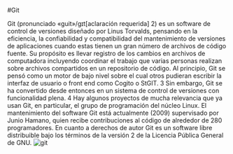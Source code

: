 #Git

Git (pronunciado «guit»/gɪt[aclaración requerida] 2​) es un software de control de versiones diseñado por Linus Torvalds, pensando en la eficiencia, la confiabilidad y compatibilidad del mantenimiento de versiones de aplicaciones cuando estas tienen un gran número de archivos de código fuente. Su propósito es llevar registro de los cambios en archivos de computadora incluyendo coordinar el trabajo que varias personas realizan sobre archivos compartidos en un repositorio de código.
Al principio, Git se pensó como un motor de bajo nivel sobre el cual otros pudieran escribir la interfaz de usuario o front end como Cogito o StGIT. 3​ Sin embargo, Git se ha convertido desde entonces en un sistema de control de versiones con funcionalidad plena. 4​ Hay algunos proyectos de mucha relevancia que ya usan Git, en particular, el grupo de programación del núcleo Linux.
El mantenimiento del software Git está actualmente (2009) supervisado por Junio Hamano, quien recibe contribuciones al código de alrededor de 280 programadores. En cuanto a derechos de autor Git es un software libre distribuible bajo los términos de la versión 2 de la Licencia Pública General de GNU.
![git](https://user-images.githubusercontent.com/65171460/133517679-65cc2937-ceff-4cfb-83be-05eb4465c606.png)

